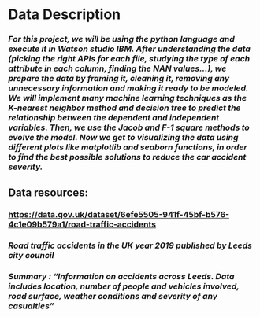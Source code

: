 # **Data Description**
### *For this project, we will be using the python language and execute it in Watson studio IBM. After understanding the data (picking the right APIs for each file, studying the type of each attribute in each column, finding the NAN values…), we prepare the data by framing it, cleaning it, removing any unnecessary information and making it ready to be modeled. We will implement many machine learning techniques as the K-nearest neighbor method and decision tree to predict the relationship between the dependent and independent variables. Then, we use the Jacob and F-1 square methods to evolve the model. Now we get to visualizing the data using different plots like matplotlib and seaborn functions, in order to find the best possible solutions to reduce the car accident severity.* 
## **Data resources:**
### https://data.gov.uk/dataset/6efe5505-941f-45bf-b576-4c1e09b579a1/road-traffic-accidents
### *Road traffic accidents in the UK year 2019 published by Leeds city council*
### *Summary : “Information on accidents across Leeds. Data includes location, number of people and vehicles involved, road surface, weather conditions and severity of any casualties”*

